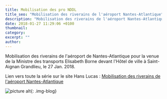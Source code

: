 ```yaml
---
title: Mobilisation des pro NDDL
title_seo: "Mobilisation des riverains de l'aéroport Nantes-Atlantique"
description: "Mobilisation des riverains de l'aéroport Nantes-Atlantique pour la venue de la Ministre des transports Elisabeth Borne devant l'Hôtel de ville à Saint-Aignan Grandlieu"
date: 2018-01-27 11:29:06 +0100
thumbnail:
category:
excerpt: ""
author:
---
```


Mobilisation des riverains de l'aéroport de Nantes-Atlantique pour la venue de la Ministre des transports Elisabeth Borne devant l'Hôtel de ville à Saint-Aignan Grandlieu, le 27 Jan. 2018.

Lien vers toute la série sur le site Hans Lucas : [Mobilisation des riverains de l'aéroport Nantes-Atlantique](http://hanslucas.com/vue/mobilisationpronddl)

![picture alt](/images/blog/mobilisation-pronddl_01.jpg "La route départementale 281 ou route des chicanes traverse la ZAD à Notre Dame des Landes"){: .img-blog}

